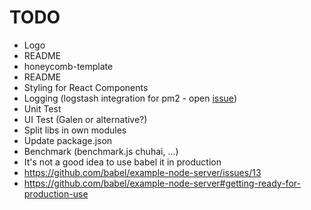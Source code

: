 # TODO

* Logo
* README
* honeycomb-template
 * README
 * Styling for React Components
 * Logging (logstash integration for pm2 - open [issue](https://github.com/Unitech/pm2/issues/437))
 * Unit Test
 * UI Test (Galen or alternative?)
 * Split libs in own modules
 * Update package.json
 * Benchmark (benchmark.js chuhai, ...)
 * It's not a good idea to use babel it in production
  * https://github.com/babel/example-node-server/issues/13
  * https://github.com/babel/example-node-server#getting-ready-for-production-use
